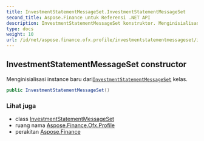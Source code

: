 ```yaml
---
title: InvestmentStatementMessageSet.InvestmentStatementMessageSet
second_title: Aspose.Finance untuk Referensi .NET API
description: InvestmentStatementMessageSet konstruktor. Menginisialisasi instance baru dariInvestmentStatementMessageSet kelas.
type: docs
weight: 10
url: /id/net/aspose.finance.ofx.profile/investmentstatementmessageset/investmentstatementmessageset/
---
```

## InvestmentStatementMessageSet constructor

Menginisialisasi instance baru dari[`InvestmentStatementMessageSet`](../) kelas.

```csharp
public InvestmentStatementMessageSet()
```

### Lihat juga

* class [InvestmentStatementMessageSet](../)
* ruang nama [Aspose.Finance.Ofx.Profile](../../investmentstatementmessageset/)
* perakitan [Aspose.Finance](../../../)



